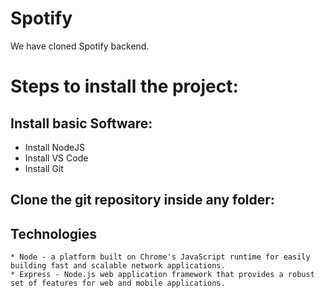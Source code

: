# Spotify

We have cloned Spotify backend.

# Steps to install the project:

## Install basic Software:
* Install NodeJS
* Install VS Code
* Install Git

## Clone the git repository inside any folder:

## Technologies
    * Node - a platform built on Chrome's JavaScript runtime for easily building fast and scalable network applications.
    * Express - Node.js web application framework that provides a robust set of features for web and mobile applications.